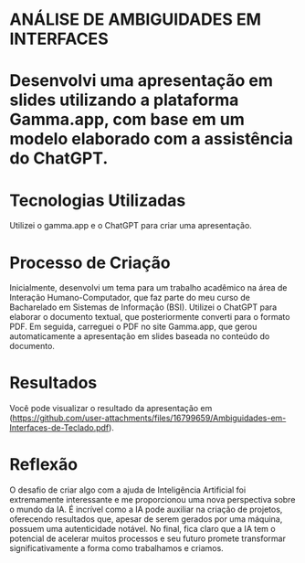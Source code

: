 # ANÁLISE DE AMBIGUIDADES EM INTERFACES
# Desenvolvi uma apresentação em slides utilizando a plataforma Gamma.app, com base em um modelo elaborado com a assistência do ChatGPT.

# Tecnologias Utilizadas
Utilizei o gamma.app e o ChatGPT para criar uma apresentação.

# Processo de Criação
Inicialmente, desenvolvi um tema para um trabalho acadêmico na área de Interação Humano-Computador, que faz parte do meu curso de Bacharelado em Sistemas de Informação (BSI).
Utilizei o ChatGPT para elaborar o documento textual, que posteriormente converti para o formato PDF. Em seguida, carreguei o PDF no site Gamma.app, que gerou automaticamente a apresentação em slides baseada no conteúdo do documento.

# Resultados
Você pode visualizar o resultado da apresentação em (https://github.com/user-attachments/files/16799659/Ambiguidades-em-Interfaces-de-Teclado.pdf).

# Reflexão
O desafio de criar algo com a ajuda de Inteligência Artificial foi extremamente interessante e me proporcionou uma nova perspectiva sobre o mundo da IA. 
É incrível como a IA pode auxiliar na criação de projetos, oferecendo resultados que, apesar de serem gerados por uma máquina, possuem uma autenticidade notável. 
No final, fica claro que a IA tem o potencial de acelerar muitos processos e seu futuro promete transformar significativamente a forma como trabalhamos e criamos.
